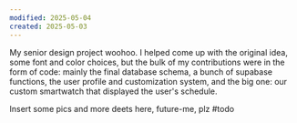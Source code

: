 ```yaml
---
modified: 2025-05-04
created: 2025-05-03
---
```

My senior design project woohoo. I helped come up with the original idea, some font and color choices, but the bulk of my contributions were in the form of code: mainly the final database schema, a bunch of supabase functions, the user profile and customization system, and the big one: our custom smartwatch that displayed the user's schedule.

Insert some pics and more deets here, future-me, plz
#todo
